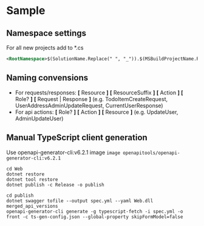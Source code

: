 # Sample

## Namespace settings
For all new projects add to *.cs
```xml
<RootNamespace>$(SolutionName.Replace(" ", "_")).$(MSBuildProjectName.Replace(" ", "_"))</RootNamespace>
```

## Naming convensions
- For requests/responses: **[** Resource **]** **[** ResourceSuffix **]** **[** Action **]** **[** Role? **]** **[** Request | Response **]** (e.g. TodoItemCreateRequest, UserAddressAdminUpdateRequest, CurrentUserResponse)
- For api actions: **[** Role? **]** **[** Action **]** **[** Resource **]** (e.g. UpdateUser, AdminUpdateUser)

## Manual TypeScript client generation
Use openapi-generator-cli:v6.2.1
image `image openapitools/openapi-generator-cli:v6.2.1`
```
cd Web
dotnet restore
dotnet tool restore
dotnet publish -c Release -o publish

cd publish
dotnet swagger tofile --output spec.yml --yaml Web.dll merged_api_versions
openapi-generator-cli generate -g typescript-fetch -i spec.yml -o front -c ts-gen-config.json --global-property skipFormModel=false
```